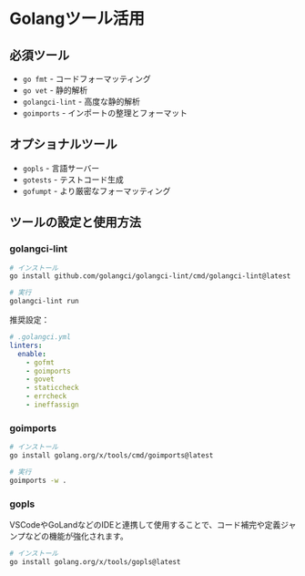 # Golangツール活用

## 必須ツール

- `go fmt` - コードフォーマッティング
- `go vet` - 静的解析
- `golangci-lint` - 高度な静的解析
- `goimports` - インポートの整理とフォーマット

## オプショナルツール

- `gopls` - 言語サーバー
- `gotests` - テストコード生成
- `gofumpt` - より厳密なフォーマッティング

## ツールの設定と使用方法

### golangci-lint

```bash
# インストール
go install github.com/golangci/golangci-lint/cmd/golangci-lint@latest

# 実行
golangci-lint run
```

推奨設定：

```yaml
# .golangci.yml
linters:
  enable:
    - gofmt
    - goimports
    - govet
    - staticcheck
    - errcheck
    - ineffassign
```

### goimports

```bash
# インストール
go install golang.org/x/tools/cmd/goimports@latest

# 実行
goimports -w .
```

### gopls

VSCodeやGoLandなどのIDEと連携して使用することで、コード補完や定義ジャンプなどの機能が強化されます。

```bash
# インストール
go install golang.org/x/tools/gopls@latest
